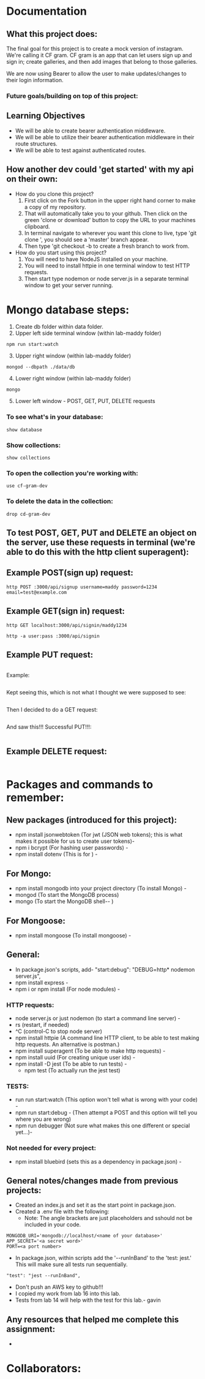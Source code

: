 # Documentation

## What this project does:
The final goal for this project is to create a mock version of instagram. We're calling it CF gram. CF gram is an app that can let users sign up and sign in; create galleries, and then add images that belong to those galleries.

We are now using Bearer to allow the user to make updates/changes to their login information.

### Future goals/building on top of this project:


## Learning Objectives  
* We will be able to create bearer authentication middleware.
* We will be able to utilize their bearer authentication middleware in their route structures.
* We will be able to test against authenticated routes.



## How another dev could 'get started' with my api on their own:
  - How do you clone this project?
      1. First click on the Fork button in the upper right hand corner to make a copy of my repository.
      2. That will automatically take you to your github. Then click on the green 'clone or download' button to copy the URL to your machines clipboard.
      3. In terminal navigate to wherever you want this clone to live, type 'git clone <this is where you paste the URL you just copied>', you should see a 'master' branch appear.
      4. Then type 'git checkout -b <branch name of your choosing> to create a fresh branch to work from.
  - How do you start using this project?
      1. You will need to have NodeJS installed on your machine.
      2. You will need to install httpie in one terminal window to test HTTP requests.
      3. Then start type nodemon or node server.js in a separate terminal window to get your server running.


# Mongo database steps:
1. Create db folder within data folder.
2. Upper left side terminal window (within lab-maddy folder)
```
npm run start:watch
```
3. Upper right window (within lab-maddy folder)
```
mongod --dbpath ./data/db
```
4. Lower right window (within lab-maddy folder)
```
mongo
```
5. Lower left window - POST, GET, PUT, DELETE requests

### To see what's in your database:
````
show database
````
### Show collections:
```
show collections
```
### To open the collection you're working with:
```
use cf-gram-dev
```
### To delete the data in the collection:
```
drop cd-gram-dev
```

## To test POST, GET, PUT and DELETE an object on the server, use these requests in terminal (we're able to do this with the http client superagent):


## Example POST(sign up) request:
```
http POST :3000/api/signup username=maddy password=1234 email=test@example.com
```

## Example GET(sign in) request:
```
http GET localhost:3000/api/signin/maddy1234
```

```
http -a user:pass :3000/api/signin
```


## Example PUT request:
```
```
Example:
```
```
Kept seeing this, which is not what I thought we were supposed to see:
```

```
Then I decided to do a GET request:
```
```

And saw this!!! Successful PUT!!!:
```

```

## Example DELETE request:
```
```




# Packages and commands to remember:
## New packages (introduced for this project):
- npm install jsonwebtoken (Tor jwt (JSON web tokens); this is what makes it possible for us to create user tokens)-
- npm i bcrypt (For hashing user passwords) -
- npm install dotenv (This is for ) -

## For Mongo:
- npm install mongodb into your project directory (To install Mongo) -
- mongod (To start the MongoDB process)
- mongo (To start the MongoDB shell-- )

## For Mongoose:
- npm install mongoose (To install mongoose) -

## General:
  - In package.json's scripts, add- "start:debug": "DEBUG=http* nodemon server.js",
  - npm install express -
  - npm i or npm install (For node modules) -

### HTTP requests:
  - node server.js or just nodemon (to start a command line server) -
  - rs (restart, if needed)
  - ^C (control-C to stop node server)
  - npm install httpie (A command line HTTP client, to be able to test making http requests. An alternative is postman.)
  - npm install superagent (To be able to make http requests) -
  - npm install uuid (For creating unique user ids) -
  - npm install -D jest (To be able to run tests) -
    - npm test (To actually run the jest test)

### TESTS:
  - run run start:watch (This option won't tell what is wrong with your code) -
  - npm run start:debug - (Then attempt a POST and this option will tell you where you are wrong)
  - npm run debugger (Not sure what makes this one different or special yet...)-

### Not needed for every project:
  - npm install bluebird (sets this as a dependency in package.json) -

## General notes/changes made from previous projects:
- Created an index.js and set it as the start point in package.json.
- Created a .env file with the following:
  - Note: The angle brackets are just placeholders and sshould not be included in your code.

```
MONGODB_URI='mongodb://localhost/<name of your database>'
APP_SECRET='<a secret word>'
PORT=<a port number>
```

- In package.json, within scripts add the '--runInBand' to the 'test: jest.' This will make sure all tests run sequentially.
```
"test": "jest --runInBand",
```
- Don't push an AWS key to github!!!
- I copied my work from lab 16 into this lab.
- Tests from lab 14 will help with the test for this lab.- gavin

## Any resources that helped me complete this assignment:
-

# Collaborators:
